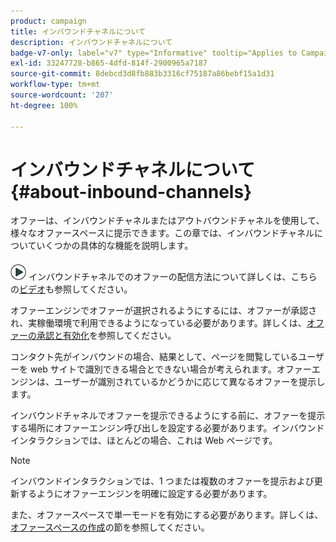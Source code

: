 ```yaml
---
product: campaign
title: インバウンドチャネルについて
description: インバウンドチャネルについて
badge-v7-only: label="v7" type="Informative" tooltip="Applies to Campaign Classic v7 only"
exl-id: 33247728-b865-4dfd-814f-2900965a7187
source-git-commit: 8debcd3d8fb883b3316cf75187a86bebf15a1d31
workflow-type: tm+mt
source-wordcount: '207'
ht-degree: 100%

---
```


# インバウンドチャネルについて{#about-inbound-channels}



オファーは、インバウンドチャネルまたはアウトバウンドチャネルを使用して、様々なオファースペースに提示できます。この章では、インバウンドチャネルについていくつかの具体的な機能を説明します。

![](assets/do-not-localize/how-to-video.png) インバウンドチャネルでのオファーの配信方法について詳しくは、こちらの[ビデオ](https://helpx.adobe.com/jp/campaign/classic/how-to/deliver-an-offer-on-inbound-channel-in-acv6.html)も参照してください。

オファーエンジンでオファーが選択されるようにするには、オファーが承認され、実稼働環境で利用できるようになっている必要があります。詳しくは、[オファーの承認と有効化](../../interaction/using/approving-and-activating-an-offer.md)を参照してください。

コンタクト先がインバウンドの場合、結果として、ページを閲覧しているユーザーを web サイトで識別できる場合とできない場合が考えられます。オファーエンジンは、ユーザーが識別されているかどうかに応じて異なるオファーを提示します。

インバウンドチャネルでオファーを提示できるようにする前に、オファーを提示する場所にオファーエンジン呼び出しを設定する必要があります。インバウンドインタラクションでは、ほとんどの場合、これは Web ページです。

>[!NOTE]
>
>インバウンドインタラクションでは、1 つまたは複数のオファーを提示および更新するようにオファーエンジンを明確に設定する必要があります。
>
>また、オファースペースで単一モードを有効にする必要があります。詳しくは、[オファースペースの作成](../../interaction/using/creating-offer-spaces.md)の節を参照してください。
